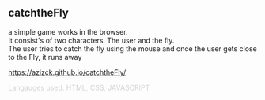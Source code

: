  <h2> catchtheFly</h2>

a simple game works in the browser.</br> It consist's of two characters. The user and the fly.</br> The user tries to catch the fly using the mouse and once the user gets close to the Fly, it runs away
</br>

https://azizck.github.io/catchtheFly/
<p style="color:lightgray"> 
 Langauges used: 
 HTML, CSS, JAVASCRIPT
<p>

